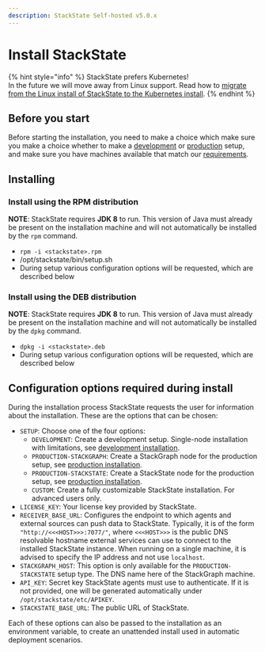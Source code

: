 ```yaml
---
description: StackState Self-hosted v5.0.x
---
```


# Install StackState

{% hint style="info" %}
StackState prefers Kubernetes!  
In the future we will move away from Linux support. Read how to [migrate from the Linux install of StackState to the Kubernetes install](../kubernetes_install/migrate_from_linux.md).
{% endhint %}

## Before you start

Before starting the installation, you need to make a choice which make sure you make a choice whether to make a [development](development-installation.md) or [production](production-installation.md) setup, and make sure you have machines available that match our [requirements](/setup/install-stackstate/requirements.md).

## Installing

### Install using the RPM distribution

**NOTE**: StackState requires **JDK 8** to run. This version of Java must already be present on the installation machine and will not automatically be installed by the `rpm` command.

* `rpm -i <stackstate>.rpm`
* /opt/stackstate/bin/setup.sh
* During setup various configuration options will be requested, which are described below

### Install using the DEB distribution

**NOTE**: StackState requires **JDK 8** to run. This version of Java must already be present on the installation machine and will not automatically be installed by the `dpkg` command.

* `dpkg -i <stackstate>.deb`
* During setup various configuration options will be requested, which are described below

## Configuration options required during install

During the installation process StackState requests the user for information about the installation. These are the options that can be chosen:

* `SETUP`: Choose one of the four options:
  * `DEVELOPMENT`: Create a development setup. Single-node installation with limitations, see [development installation](development-installation.md).
  * `PRODUCTION-STACKGRAPH`: Create a StackGraph node for the production setup, see [production installation](production-installation.md).
  * `PRODUCTION-STACKSTATE`: Create a StackState node for the production setup, see [production installation](production-installation.md).
  * `CUSTOM`: Create a fully customizable StackState installation. For advanced users only.
* `LICENSE_KEY`: Your license key provided by StackState.
* `RECEIVER_BASE_URL`: Configures the endpoint to which agents and external sources can push data to StackState. Typically, it is of the form `"http://<<<HOST>>>:7077/"`, where `<<<HOST>>>` is the public DNS resolvable hostname external services can use to connect to the installed StackState instance. When running on a single machine, it is advised to specify the IP address and not use `localhost`.
* `STACKGRAPH_HOST`: This option is only available for the `PRODUCTION-STACKSTATE` setup type. The DNS name here of the StackGraph machine.
* `API_KEY`: Secret key StackState agents must use to authenticate. If it is not provided, one will be generated automatically under `/opt/stackstate/etc/APIKEY`.
* `STACKSTATE_BASE_URL`: The public URL of StackState.

Each of these options can also be passed to the installation as an environment variable, to create an unattended install used in automatic deployment scenarios.

